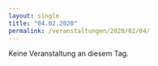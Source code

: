 ```yaml
---
layout: single
title: "04.02.2020"
permalink: /veranstaltungen/2020/02/04/
---
```


Keine Veranstaltung an diesem Tag.
